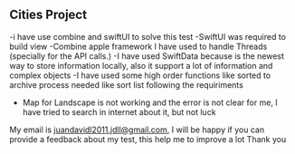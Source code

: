 ## Cities Project
-i have use combine and swiftUI to solve this test
-SwiftUI was required to build view
-Combine apple framework I have used to handle Threads (specially for the API calls.)
-I have used SwiftData because is the newest way to store information locally, also it support a lot of information and complex objects
-I have used some high order functions like sorted to archive process needed like sort list following the requiriments

- Map for Landscape is not working and the error is not clear for me, I have tried to search in internet about it, but not luck

My email is juandavidl2011.jdll@gmail.com, I will be happy if you can provide a feedback about my test, this help me to improve a lot 
Thank you